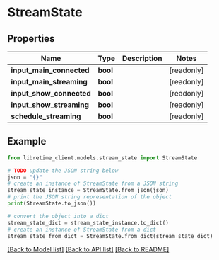 # StreamState


## Properties

Name | Type | Description | Notes
------------ | ------------- | ------------- | -------------
**input_main_connected** | **bool** |  | [readonly] 
**input_main_streaming** | **bool** |  | [readonly] 
**input_show_connected** | **bool** |  | [readonly] 
**input_show_streaming** | **bool** |  | [readonly] 
**schedule_streaming** | **bool** |  | [readonly] 

## Example

```python
from libretime_client.models.stream_state import StreamState

# TODO update the JSON string below
json = "{}"
# create an instance of StreamState from a JSON string
stream_state_instance = StreamState.from_json(json)
# print the JSON string representation of the object
print(StreamState.to_json())

# convert the object into a dict
stream_state_dict = stream_state_instance.to_dict()
# create an instance of StreamState from a dict
stream_state_from_dict = StreamState.from_dict(stream_state_dict)
```
[[Back to Model list]](../README.md#documentation-for-models) [[Back to API list]](../README.md#documentation-for-api-endpoints) [[Back to README]](../README.md)



